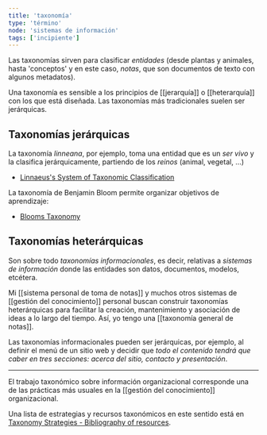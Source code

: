 ```yaml
---
title: 'taxonomía'
type: 'término'
node: 'sistemas de información'
tags: ['incipiente']
---
```


Las taxonomías sirven para clasificar *entidades* (desde plantas y animales, hasta 'conceptos' y en este caso, *notas*, que son documentos de texto con algunos metadatos).

Una taxonomía es sensible a los principios de [[jerarquía]] o [[heterarquía]] con los que está diseñada. Las taxonomías más tradicionales suelen ser jerárquicas.

## Taxonomías jerárquicas

La taxonomía *linneana*, por ejemplo, toma una entidad que es un *ser vivo* y la clasifica jerárquicamente, partiendo de los *reinos* (animal, vegetal, ...)

- [Linnaeus's System of Taxonomic Classification](https://www.thoughtco.com/taxonomy-373415)

La taxonomía de Benjamin Bloom permite organizar objetivos de aprendizaje:

- [Blooms Taxonomy](http://www.bloomstaxonomy.us/)

## Taxonomías heterárquicas

Son sobre todo *taxonomías informacionales*, es decir, relativas a *sistemas de información* donde las entidades son datos, documentos, modelos, etcétera.

Mi [[sistema personal de toma de notas]] y muchos otros sistemas de [[gestión del conocimiento]] personal buscan construir taxonomías heterárquicas para facilitar la creación, mantenimiento y asociación de ideas a lo largo del tiempo. Así, yo tengo una [[taxonomía general de notas]].

Las taxonomías informacionales pueden ser jerárquicas, por ejemplo, al definir el menú de un sitio web y decidir que *todo el contenido tendrá que caber en tres secciones: acerca del sitio, contacto y presentación*.

---
El trabajo taxonómico sobre información organizacional corresponde una de las prácticas más usuales en la [[gestión del conocimiento]] organizacional.

Una lista de estrategias y recursos taxonómicos en este sentido está en [Taxonomy Strategies - Bibliography of resources](http://www.taxonomystrategies.com/html/bibliography.htm).